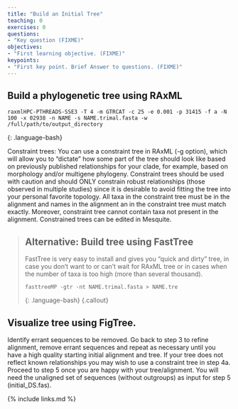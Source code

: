 ```yaml
---
title: "Build an Initial Tree"
teaching: 0
exercises: 0
questions:
- "Key question (FIXME)"
objectives:
- "First learning objective. (FIXME)"
keypoints:
- "First key point. Brief Answer to questions. (FIXME)"
---
```


## Build a phylogenetic tree using RAxML

~~~
raxmlHPC-PTHREADS-SSE3 -T 4 -m GTRCAT -c 25 -e 0.001 -p 31415 -f a -N 100 -x 02938 -n NAME -s NAME.trimal.fasta -w /full/path/to/output_directory
~~~
{: .language-bash}

Constraint trees: You can use a constraint tree in RAxML (-g option), which will allow you to “dictate” how some part of the tree should look like based on previously published relationships for your clade, for example, based on morphology and/or multigene phylogeny. Constraint trees should be used with caution and should ONLY constrain robust relationships (those observed in multiple studies) since it is desirable to avoid fitting the tree into your personal favorite topology. All taxa in the constraint tree must be in the alignment and names in the alignment an in the constraint tree must match exactly. Moreover, constraint tree cannot contain taxa not present in the alignment. Constrained trees can be edited in Mesquite.

> ## Alternative: Build tree using FastTree
> FastTree is very easy to install and gives you “quick and dirty” tree, in case you don’t want to or can’t 
> wait for RAxML tree or in cases when the number of taxa is too high (more than several thousand).
> 
> ~~~
> fasttreeMP -gtr -nt NAME.trimal.fasta > NAME.tre
> ~~~
> {: .language-bash}
{.callout}

## Visualize tree using FigTree.

Identify errant sequences to be removed. Go back to step 3 to refine alignment, remove errant sequences and repeat as necessary until you have a high quality starting initial alignment and tree. If your tree does not reflect known relationships you may wish to use a constraint tree in step 4a.  Proceed to step 5 once you are happy with your tree/alignment. You will need the unaligned set of sequences (without outgroups) as input for step 5 (initial_DS.fas).


{% include links.md %}